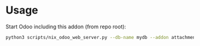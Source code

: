 # Usage

Start Odoo including this addon (from repo root):

```bash
python3 scripts/nix_odoo_web_server.py --db-name mydb --addon attachment_indexation
```
